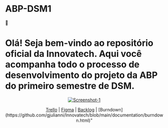 # ABP-DSM1

👋 <h1>Olá! Seja bem-vindo ao repositório oficial da Innovatech. Aqui você acompanha todo o processo de desenvolvimento do projeto da ABP do primeiro
semestre de DSM.</h1>
<p align="center">
<a href="https://ibb.co/WxFxhdF"><img src="https://i.ibb.co/Pm4mLb4/Screenshot-1.png" alt="Screenshot-1" border="0"></a>
</p>

<p align="center">
<a href="https://trello.com/b/Zq9DXif1/abp-s1-plataforma-scrum">Trello</a> | <a href="https://www.figma.com/file/3XwwS8l4t1NWeAINtgRX2n/Untitled?type=design&node-id=0%3A1&mode=design&t=k4hpImu9r1hWivGf-1">Figma</a> | <a href="https://github.com/users/PedroOlveira/projects/1/views/1" target="_blank">Backlog</a> | [Burndown](https://github.com/gjulianni/Innovatech/blob/main/documentation/burndown.html)"
</p>
